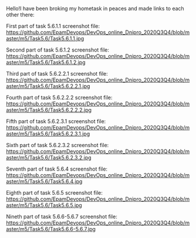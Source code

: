 Hello!I have been broking my hometask in peaces and made links to each other there:

First part of task 5.6.1.1 screenshot file: https://github.com/EpamDevops/DevOps_online_Dnipro_2020Q3Q4/blob/master/m5/Task5.6/Task5.6.1.1.jpg

Second part of task 5.6.1.2 screenshot file: https://github.com/EpamDevops/DevOps_online_Dnipro_2020Q3Q4/blob/master/m5/Task5.6/Task5.6.1.2.jpg

Third part of task 5.6.2.2.1 screenshot file: https://github.com/EpamDevops/DevOps_online_Dnipro_2020Q3Q4/blob/master/m5/Task5.6/Task5.6.2.2.1.jpg

Fourth part of task 5.6.2.2.2 screenshot file: https://github.com/EpamDevops/DevOps_online_Dnipro_2020Q3Q4/blob/master/m5/Task5.6/Task5.6.2.2.2.jpg

Fifth part of task 5.6.2.3.1 screenshot file: https://github.com/EpamDevops/DevOps_online_Dnipro_2020Q3Q4/blob/master/m5/Task5.6/Task5.6.2.3.1.jpg

Sixth part of task 5.6.2.3.2 screenshot file: https://github.com/EpamDevops/DevOps_online_Dnipro_2020Q3Q4/blob/master/m5/Task5.6/Task5.6.2.3.2.jpg

Seventh part of task 5.6.4 screenshot file: https://github.com/EpamDevops/DevOps_online_Dnipro_2020Q3Q4/blob/master/m5/Task5.6/Task5.6.4.jpg

Eighth part of task 5.6.5 screenshot file: https://github.com/EpamDevops/DevOps_online_Dnipro_2020Q3Q4/blob/master/m5/Task5.6/Task5.6.5.jpg

Nineth part of task 5.6.6-5.6.7 screenshot file: https://github.com/EpamDevops/DevOps_online_Dnipro_2020Q3Q4/blob/master/m5/Task5.6/Task5.6.6-5.6.7.jpg
